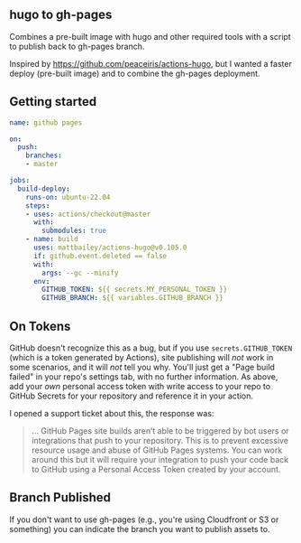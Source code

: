 ## hugo to gh-pages

Combines a pre-built image with hugo and other required tools with a script to publish back to gh-pages branch.

Inspired by https://github.com/peaceiris/actions-hugo, but I wanted a faster deploy (pre-built image) and to combine the gh-pages deployment.

## Getting started

```yaml
name: github pages

on:
  push:
    branches:
    - master

jobs:
  build-deploy:
    runs-on: ubuntu-22.04
    steps:
    - uses: actions/checkout@master
      with:
        submodules: true
    - name: build
      uses: mattbailey/actions-hugo@v0.105.0
      if: github.event.deleted == false
      with:
        args: --gc --minify
      env:
        GITHUB_TOKEN: ${{ secrets.MY_PERSONAL_TOKEN }}
        GITHUB_BRANCH: ${{ variables.GITHUB_BRANCH }}
```

## On Tokens

GitHub doesn't recognize this as a bug, but if you use `secrets.GITHUB_TOKEN` (which is a token generated by Actions), site publishing will _not_ work in some scenarios, and it will _not_ tell you why. You'll just get a "Page build failed" in your repo's settings tab, with no further information. As above, add your _own_ personal access token with write access to your repo to GitHub Secrets for your repository and reference it in your action.

I opened a support ticket about this, the response was:

> ... GitHub Pages site builds aren’t able to be triggered by bot users or integrations that push to your repository. This is to prevent excessive resource usage and abuse of GitHub Pages systems.
> You can work around this but it will require your integration to push your code back to GitHub using a Personal Access Token created by your account.

## Branch Published

If you don't want to use gh-pages (e.g., you're using Cloudfront or S3 or
something) you can indicate the branch you want to publish assets to.
